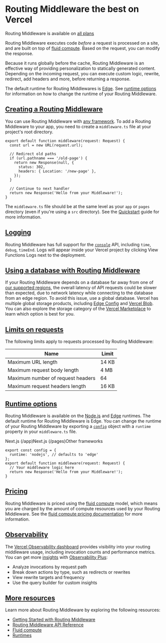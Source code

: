 # Routing Middleware the best on Vercel

Routing Middleware is available on [all plans](/docs/plans)

Routing Middleware executes code _before_ a request is processed on a site, and are built on top of [fluid compute](/docs/fluid-compute). Based on the request, you can modify the response.

Because it runs globally before the cache, Routing Middleware is an effective way of providing personalization to statically generated content. Depending on the incoming request, you can execute custom logic, rewrite, redirect, add headers and more, before returning a response.

The default runtime for Routing Middlewares is [Edge](/docs/functions/runtimes/edge). See [runtime options](#runtime-options) for information on how to change the runtime of your Routing Middleware.

## [Creating a Routing Middleware](#creating-a-routing-middleware)

You can use Routing Middleware with [any framework](/docs/frameworks). To add a Routing Middleware to your app, you need to create a `middleware.ts` file at your project's root directory.

```
export default function middleware(request: Request) {
  const url = new URL(request.url);
 
  // Redirect old paths
  if (url.pathname === '/old-page') {
    return new Response(null, {
      status: 302,
      headers: { Location: '/new-page' },
    });
  }
 
  // Continue to next handler
  return new Response('Hello from your Middleware!');
}
```

The `middleware.ts` file should be at the same level as your `app` or `pages` directory (even if you're using a `src` directory). See the [Quickstart](/docs/routing-middleware/getting-started) guide for more information.

## [Logging](#logging)

Routing Middleware has full support for the [`console`](https://developer.mozilla.org/docs/Web/API/Console) API, including `time`, `debug`, `timeEnd`. Logs will appear inside your Vercel project by clicking View Functions Logs next to the deployment.

## [Using a database with Routing Middleware](#using-a-database-with-routing-middleware)

If your Routing Middleware depends on a database far away from one of [our supported regions](/docs/edge-network/regions), the overall latency of API requests could be slower than expected, due to network latency while connecting to the database from an edge region. To avoid this issue, use a global database. Vercel has multiple global storage products, including [Edge Config](/docs/edge-config) and [Vercel Blob](/docs/storage/vercel-blob). You can also explore the storage category of the [Vercel Marketplace](/marketplace?category=storage) to learn which option is best for you.

## [Limits on requests](#limits-on-requests)

The following limits apply to requests processed by Routing Middleware:

| Name | Limit |
| --- | --- |
| Maximum URL length | 14 KB |
| Maximum request body length | 4 MB |
| Maximum number of request headers | 64 |
| Maximum request headers length | 16 KB |

## [Runtime options](#runtime-options)

Routing Middleware is available on the [Node.js](/docs/functions/runtimes/node-js) and [Edge](/docs/functions/runtimes/edge) runtimes. The default runtime for Routing Middleware is Edge. You can change the runtime of your Routing Middleware by exporting a [`config`](/docs/routing-middleware/api#config-object) object with a `runtime` property in your `middleware.ts` file.

Next.js (/app)Next.js (/pages)Other frameworks

```
export const config = {
  runtime: 'nodejs', // defaults to 'edge'
};
export default function middleware(request: Request) {
  // Your middleware logic here
  return new Response('Hello from your Middleware!');
}
```

## [Pricing](#pricing)

Routing Middleware is priced using the [fluid compute](/docs/fluid-compute) model, which means you are charged by the amount of compute resources used by your Routing Middleware. See the [fluid compute pricing documentation](/docs/fluid-compute/pricing) for more information.

## [Observability](#observability)

The [Vercel Observability dashboard](/docs/observability) provides visibility into your routing middleware usage, including invocation counts and performance metrics. You can get more [insights](/docs/observability/insights) with [Observability Plus](/docs/observability/observability-plus):

*   Analyze invocations by request path
*   Break down actions by type, such as redirects or rewrites
*   View rewrite targets and frequency
*   Use the query builder for custom insights

## [More resources](#more-resources)

Learn more about Routing Middleware by exploring the following resources:

*   [Getting Started with Routing Middleware](/docs/routing-middleware/getting-started)
*   [Routing Middleware API Reference](/docs/routing-middleware/api)
*   [Fluid compute](/docs/fluid-compute)
*   [Runtimes](/docs/functions/runtimes)
